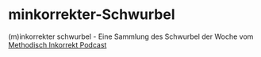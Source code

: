 # minkorrekter-Schwurbel
(m)inkorrekter schwurbel - Eine Sammlung des Schwurbel der Woche vom [Methodisch Inkorrekt Podcast](https://minkorrekt.de/)
